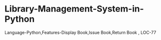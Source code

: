 # Library-Management-System-in-Python
Language-Python,Features-Display Book,Issue Book,Return Book , LOC-77 
